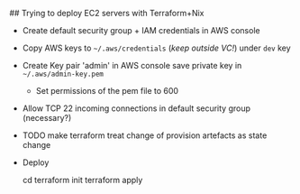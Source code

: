 
## Trying to deploy EC2 servers with Terraform+Nix

- Create default security group + IAM credentials in AWS console
- Copy AWS keys to `~/.aws/credentials` (*keep outside VC!*) under `dev` key
- Create Key pair 'admin' in AWS console save private key in `~/.aws/admin-key.pem`
  - Set permissions of the pem file to 600

- Allow TCP 22 incoming connections in default security group (necessary?)

- TODO make terraform treat change of provision artefacts as state change

- Deploy

    cd <THIS DIR>
    terraform init
    terraform apply
